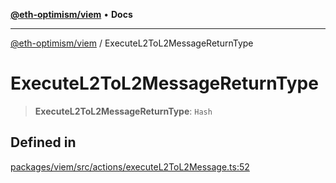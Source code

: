 [**@eth-optimism/viem**](../README.md) • **Docs**

***

[@eth-optimism/viem](../README.md) / ExecuteL2ToL2MessageReturnType

# ExecuteL2ToL2MessageReturnType

> **ExecuteL2ToL2MessageReturnType**: `Hash`

## Defined in

[packages/viem/src/actions/executeL2ToL2Message.ts:52](https://github.com/ethereum-optimism/ecosystem/blob/a6a591d88cd41aa48aa7325dbb668dbe8084e5ee/packages/viem/src/actions/executeL2ToL2Message.ts#L52)
